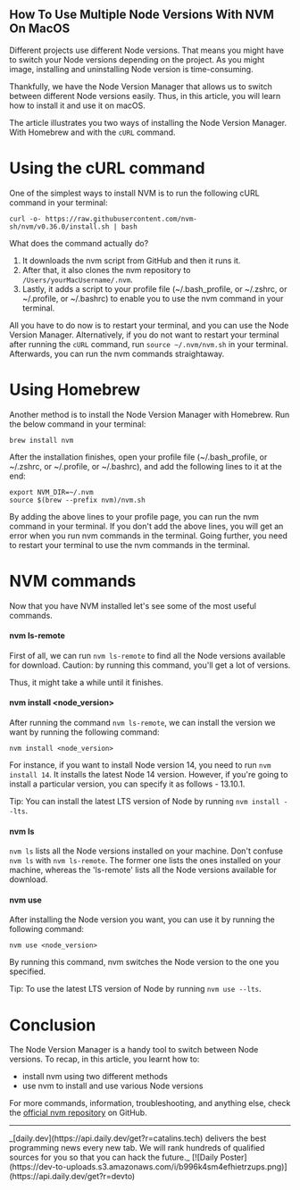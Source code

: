 ## How To Use Multiple Node Versions With NVM On MacOS

Different projects use different Node versions. That means you might have to switch your Node versions depending on the project. As you might image, installing and uninstalling Node version is time-consuming.

Thankfully, we have the Node Version Manager that allows us to switch between different Node versions easily. Thus, in this article, you will learn how to install it and use it on macOS.

The article illustrates you two ways of installing the Node Version Manager. With Homebrew and with the `cURL` command.

# Using the cURL command
One of the simplest ways to install NVM is to run the following cURL command in your terminal:

```
curl -o- https://raw.githubusercontent.com/nvm-sh/nvm/v0.36.0/install.sh | bash
```

What does the command actually do?
1. It downloads the nvm script from GitHub and then it runs it.
2. After that, it also clones the nvm repository to `/Users/yourMacUsername/.nvm`.
3. Lastly, it adds a script to your profile file (~/.bash_profile, or ~/.zshrc, or ~/.profile, or ~/.bashrc) to enable you to use the nvm command in your terminal.

All you have to do now is to restart your terminal, and you can use the Node Version Manager. Alternatively, if you do not want to restart your terminal after running the `cURL` command, run `source ~/.nvm/nvm.sh` in your terminal. Afterwards, you can run the nvm commands straightaway.

# Using Homebrew
Another method is to install the Node Version Manager with Homebrew. Run the below command in your terminal:

```
brew install nvm
```

After the installation finishes, open your profile file (~/.bash_profile, or ~/.zshrc, or ~/.profile, or ~/.bashrc), and add the following lines to it at the end:

```
export NVM_DIR=~/.nvm
source $(brew --prefix nvm)/nvm.sh
```

By adding the above lines to your profile page, you can run the nvm command in your terminal. If you don't add the above lines, you will get an error when you run nvm commands in the terminal. Going further, you need to restart your terminal to use the nvm commands in the terminal.

# NVM commands
Now that you have NVM installed let's see some of the most useful commands. 

#### nvm ls-remote
First of all, we can run `nvm ls-remote` to find all the Node versions available for download. Caution: by running this command, you'll get a lot of versions. 

Thus, it might take a while until it finishes.

#### nvm install <node_version>
After running the command `nvm ls-remote`, we can install the version we want by running the following command:

```
nvm install <node_version>
```

For instance, if you want to install Node version 14, you need to run `nvm install 14`. It installs the latest Node 14 version. However, if you're going to install a particular version, you can specify it as follows - 13.10.1.

Tip: You can install the latest LTS version of Node by running `nvm install --lts`.

#### nvm ls
`nvm ls` lists all the Node versions installed on your machine. Don't confuse `nvm ls` with `nvm ls-remote`. The former one lists the ones installed on your machine, whereas the 'ls-remote' lists all the Node versions available for download.

#### nvm use
After installing the Node version you want, you can use it by running the following command:

```
nvm use <node_version>
```

By running this command, nvm switches the Node version to the one you specified.

Tip: To use the latest LTS version of Node by running `nvm use --lts`.

# Conclusion
The Node Version Manager is a handy tool to switch between Node versions. To recap, in this article, you learnt how to:
* install nvm using two different methods
* use nvm to install and use various Node versions

For more commands, information, troubleshooting, and anything else, check the [official nvm repository](https://github.com/nvm-sh/nvm) on GitHub.

<hr/>
_[daily.dev](https://api.daily.dev/get?r=catalins.tech) delivers the best programming news every new tab. We will rank hundreds of qualified sources for you so that you can hack the future._
[![Daily Poster](https://dev-to-uploads.s3.amazonaws.com/i/b996k4sm4efhietrzups.png)](https://api.daily.dev/get?r=devto)